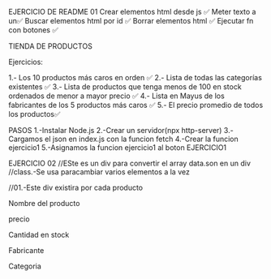 EJERCICIO DE README 01
Crear elementos html desde js ✅
Meter texto a un✅
Buscar elementos html por id ✅
Borrar elementos html ✅
Ejecutar fn con botones ✅

TIENDA DE PRODUCTOS

Ejercicios:

1.- Los 10 productos más caros en orden ✅
2.- Lista de todas las categorías existentes ✅
3.- Lista de productos que tenga menos de 100 en stock ordenados de menor a mayor precio ✅
4.- Lista en Mayus de los fabricantes de los 5 productos más caros ✅
5.- El precio promedio de todos los productos✅

PASOS
1.-Instalar Node.js
2.-Crear un servidor(npx http-server)
3.-Cargamos el json en index.js con la funcion fetch
4.-Crear la funcion ejercicio1
5.-Asignamos la funcion ejercicio1 al boton EJERCICIO1

EJERCICIO 02
//ESte es un div para convertir el array data.son en un div
//class.-Se usa paracambiar varios elementos a la vez

//01.-Este div existira por cada producto

<div class="producto">
<p>Nombre del producto</p>
<p>precio</p>
<p>Cantidad en stock</p>
<p>Fabricante</p>
<p>Categoria</p>
</div>
